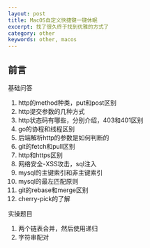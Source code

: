 ```yaml
---
layout: post
title: MacOS自定义快捷键一键休眠
excerpt: 找了很久终于找到优雅的方式了
category: other
keywords: other, macos
---
```


## 前言

基础问答

1. http的method种类，put和post区别
2. http提交参数的几种方式
3. http状态码有哪些，分别介绍，403和401区别
4. go的协程和线程区别
5. 后端解析http的参数是如何判断的
6. git的fetch和pull区别
7. http和https区别
8. 网络安全-XSS攻击，sql注入
9. mysql的主键索引和非主键索引
10. mysql的最左匹配原则
11. git的rebase和merge区别
12. cherry-pick的了解

实操题目

1. 两个链表合并，然后使用递归
2. 字符串配对
